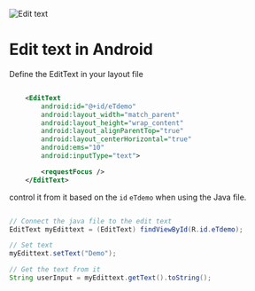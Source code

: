 ![Edit text](./display/edittext.gif)
# Edit text in Android

Define the EditText in your layout file

```xml

    <EditText
        android:id="@+id/eTdemo"
        android:layout_width="match_parent"
        android:layout_height="wrap_content"
        android:layout_alignParentTop="true"
        android:layout_centerHorizontal="true"
        android:ems="10"
        android:inputType="text">

        <requestFocus />
    </EditText>
```
control it from it based on the ```id``` ```eTdemo``` when using the Java file.

```java

// Connect the java file to the edit text
EditText myEdittext = (EditText) findViewById(R.id.eTdemo);

// Set text
myEdittext.setText("Demo");

// Get the text from it
String userInput = myEdittext.getText().toString();
```
